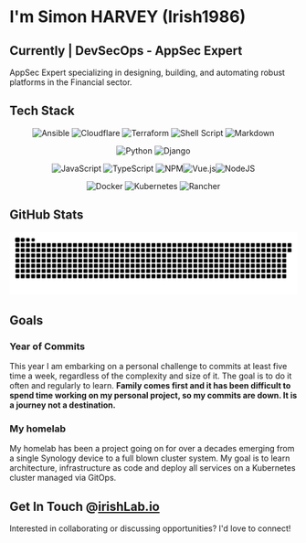# I'm Simon HARVEY (Irish1986)

## Currently | DevSecOps - AppSec Expert

AppSec Expert specializing in designing, building, and automating robust platforms in the Financial sector.

## Tech Stack

<div align="center">

![Ansible](https://img.shields.io/badge/ansible-%231A1918.svg?style=for-the-badge&logo=ansible&logoColor=white) ![Cloudflare](https://img.shields.io/badge/Cloudflare-F38020?style=for-the-badge&logo=Cloudflare&logoColor=white) ![Terraform](https://img.shields.io/badge/terraform-%235835CC.svg?style=for-the-badge&logo=terraform&logoColor=white) ![Shell Script](https://img.shields.io/badge/shell_script-%23121011.svg?style=for-the-badge&logo=gnu-bash&logoColor=white) ![Markdown](https://img.shields.io/badge/markdown-%23000000.svg?style=for-the-badge&logo=markdown&logoColor=white)

![Python](https://img.shields.io/badge/python-3670A0?style=for-the-badge&logo=python&logoColor=ffdd54) ![Django](https://img.shields.io/badge/django-%23092E20.svg?style=for-the-badge&logo=django&logoColor=white)

![JavaScript](https://img.shields.io/badge/javascript-%23323330.svg?style=for-the-badge&logo=javascript&logoColor=%23F7DF1E) ![TypeScript](https://img.shields.io/badge/typescript-%23007ACC.svg?style=for-the-badge&logo=typescript&logoColor=white) ![NPM](https://img.shields.io/badge/NPM-%23CB3837.svg?style=for-the-badge&logo=npm&logoColor=white)![Vue.js](https://img.shields.io/badge/vue.js-%2335495e.svg?style=for-the-badge&logo=vuedotjs&logoColor=%234FC08D)![NodeJS](https://img.shields.io/badge/node.js-6DA55F?style=for-the-badge&logo=node.js&logoColor=white)

![Docker](https://img.shields.io/badge/docker-%230db7ed.svg?style=for-the-badge&logo=docker&logoColor=white) ![Kubernetes](https://img.shields.io/badge/kubernetes-%23326ce5.svg?style=for-the-badge&logo=kubernetes&logoColor=white) ![Rancher](https://img.shields.io/badge/rancher-%230075A8.svg?style=for-the-badge&logo=rancher&logoColor=white)
</div>

## GitHub Stats

<div align="center">

<img src="https://raw.githubusercontent.com/Irish1986/Irish1986/output/snake.svg" alt="Snake animation" />

</div>

## Goals

### Year of Commits

This year I am embarking on a personal challenge to commits at least five time a week, regardless of the complexity and size of it.  The goal is to do it often and regularly to learn.  **Family comes first and it has been difficult to spend time working on my personal project, so my commits are down.  It is a journey not a destination.**

### My homelab

My homelab has been a project going on for over a decades emerging from a single Synology device to a full blown cluster system.  My goal is to learn architecture, infrastructure as code and deploy all services on a Kubernetes cluster managed via GitOps.

## Get In Touch @[irishLab.io](https://about.irishlab.io)

Interested in collaborating or discussing opportunities? I'd love to connect!
